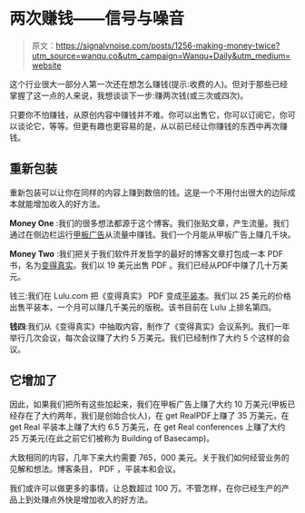 # 两次赚钱——信号与噪音

> 原文：<https://signalvnoise.com/posts/1256-making-money-twice?utm_source=wanqu.co&utm_campaign=Wanqu+Daily&utm_medium=website>

这个行业很大一部分人第一次还在想怎么赚钱(提示:收费的人)。但对于那些已经掌握了这一点的人来说，我想谈谈下一步:赚两次钱(或三次或四次)。

只要你不怕赚钱，从原创内容中赚钱并不难。你可以出售它，你可以订阅它，你可以谈论它，等等。但更有趣也更容易的是，从以前已经让你赚钱的东西中再次赚钱。

## 重新包装

重新包装可以让你在同样的内容上赚到数倍的钱。这是一个不用付出很大的边际成本就能增加收入的好方法。

**Money One** :我们的很多想法都源于这个博客。我们张贴文章，产生流量。我们通过在侧边栏运行[甲板广告](http://decknetwork.net/)从流量中赚钱。我们一个月能从甲板广告上赚几千块。

**Money Two** :我们把关于我们软件开发哲学的最好的博客文章打包成一本 PDF 书，名为[变得真实](http://gettingreal.37signals.com/)。我们以 19 美元出售 PDF 。我们已经从PDF中赚了几十万美元。

钱三:我们在 Lulu.com 把《变得真实》 PDF 变成[平装本](http://www.lulu.com/content/383343)。我们以 25 美元的价格出售平装本，一个月可以赚几千美元的版税。该书目前在 Lulu 上排名第四。

**钱四**:我们从《变得真实》中抽取内容，制作了《变得真实》会议系列。我们一年举行几次会议，每次会议赚了大约 5 万美元。我们已经制作了大约 5 个这样的会议。

## 它增加了

因此，如果我们把所有这些加起来，我们在甲板广告上赚了大约 10 万美元(甲板已经存在了大约两年，我们是创始合伙人)，在 get RealPDF上赚了 35 万美元，在 get Real 平装本上赚了大约 6.5 万美元，在 get Real conferences 上赚了大约 25 万美元(在此之前它们被称为 Building of Basecamp)。

大致相同的内容，几年下来大约需要 765，000 美元。关于我们如何经营业务的见解和想法。博客条目， PDF ，平装本和会议。

我们或许可以做更多的事情，让总数超过 100 万。不管怎样，在你已经生产的产品上到处赚点外快是增加收入的好方法。
